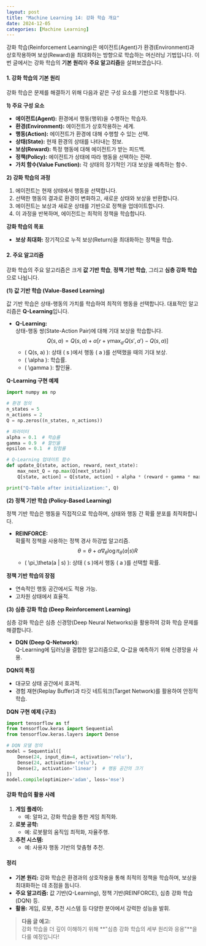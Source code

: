 ```yaml
---
layout: post
title: "Machine Learning 14: 강화 학습 개요"
date: 2024-12-05
categories: [Machine Learning] 
---
```



강화 학습(Reinforcement Learning)은 에이전트(Agent)가 환경(Environment)과 상호작용하며 보상(Reward)을 최대화하는 방향으로 학습하는 머신러닝 기법입니다. 이번 글에서는 강화 학습의 **기본 원리**와 **주요 알고리즘**을 살펴보겠습니다.


#### 1. 강화 학습의 기본 원리

강화 학습은 문제를 해결하기 위해 다음과 같은 구성 요소를 기반으로 작동합니다.

**1) 주요 구성 요소**
- **에이전트(Agent):** 환경에서 행동(행위)을 수행하는 학습자.
- **환경(Environment):** 에이전트가 상호작용하는 세계.
- **행동(Action):** 에이전트가 환경에 대해 수행할 수 있는 선택.
- **상태(State):** 현재 환경의 상태를 나타내는 정보.
- **보상(Reward):** 특정 행동에 대해 에이전트가 받는 피드백.
- **정책(Policy):** 에이전트가 상태에 따라 행동을 선택하는 전략.
- **가치 함수(Value Function):** 각 상태의 장기적인 기대 보상을 예측하는 함수.

**2) 강화 학습의 과정**
1. 에이전트는 현재 상태에서 행동을 선택합니다.
2. 선택한 행동의 결과로 환경이 변화하고, 새로운 상태와 보상을 반환합니다.
3. 에이전트는 보상과 새로운 상태를 기반으로 정책을 업데이트합니다.
4. 이 과정을 반복하며, 에이전트는 최적의 정책을 학습합니다.

**강화 학습의 목표**
- **보상 최대화:** 장기적으로 누적 보상(Return)을 최대화하는 정책을 학습.


#### 2. 주요 알고리즘

강화 학습의 주요 알고리즘은 크게 **값 기반 학습**, **정책 기반 학습**, 그리고 **심층 강화 학습**으로 나뉩니다.


**(1) 값 기반 학습 (Value-Based Learning)**

값 기반 학습은 상태-행동의 가치를 학습하여 최적의 행동을 선택합니다. 대표적인 알고리즘은 **Q-Learning**입니다.

- **Q-Learning:**  
  상태-행동 쌍(State-Action Pair)에 대해 기대 보상을 학습합니다.  
  $$ Q(s, a) = Q(s, a) + \alpha \left[ r + \gamma \max_{a'} Q(s', a') - Q(s, a) \right] $$  
  - \( Q(s, a) \): 상태 \( s \)에서 행동 \( a \)를 선택했을 때의 기대 보상.  
  - \( \alpha \): 학습률.  
  - \( \gamma \): 할인율.  

**Q-Learning 구현 예제**
```python
import numpy as np

# 환경 정의
n_states = 5
n_actions = 2
Q = np.zeros((n_states, n_actions))

# 파라미터
alpha = 0.1  # 학습률
gamma = 0.9  # 할인율
epsilon = 0.1  # 탐험률

# Q-Learning 업데이트 함수
def update_Q(state, action, reward, next_state):
    max_next_Q = np.max(Q[next_state])
    Q[state, action] = Q[state, action] + alpha * (reward + gamma * max_next_Q - Q[state, action])

print("Q-Table after initialization:", Q)
```


**(2) 정책 기반 학습 (Policy-Based Learning)**

정책 기반 학습은 행동을 직접적으로 학습하며, 상태와 행동 간 확률 분포를 최적화합니다.

- **REINFORCE:**  
  확률적 정책을 사용하는 정책 경사 하강법 알고리즘.  
  $$ \theta = \theta + \alpha \nabla_\theta \log \pi_\theta (a | s) R $$  
  - \( \pi_\theta(a | s) \): 상태 \( s \)에서 행동 \( a \)를 선택할 확률.

**정책 기반 학습의 장점**
- 연속적인 행동 공간에서도 적용 가능.
- 고차원 상태에서 효율적.


**(3) 심층 강화 학습 (Deep Reinforcement Learning)**

심층 강화 학습은 심층 신경망(Deep Neural Networks)을 활용하여 강화 학습 문제를 해결합니다.

- **DQN (Deep Q-Network):**  
  Q-Learning에 딥러닝을 결합한 알고리즘으로, Q-값을 예측하기 위해 신경망을 사용.

**DQN의 특징**
- 대규모 상태 공간에서 효과적.
- 경험 재현(Replay Buffer)과 타깃 네트워크(Target Network)를 활용하여 안정적 학습.

**DQN 구현 예제 (구조)**
```python
import tensorflow as tf
from tensorflow.keras import Sequential
from tensorflow.keras.layers import Dense

# DQN 모델 정의
model = Sequential([
    Dense(24, input_dim=4, activation='relu'),
    Dense(24, activation='relu'),
    Dense(2, activation='linear')  # 행동 공간의 크기
])
model.compile(optimizer='adam', loss='mse')
```


#### 강화 학습의 활용 사례

1. **게임 플레이:**  
   - 예: 알파고, 강화 학습을 통한 게임 최적화.
2. **로봇 공학:**  
   - 예: 로봇팔의 움직임 최적화, 자율주행.
3. **추천 시스템:**  
   - 예: 사용자 행동 기반의 맞춤형 추천.


#### 정리

- **기본 원리:** 강화 학습은 환경과의 상호작용을 통해 최적의 정책을 학습하며, 보상을 최대화하는 데 초점을 둡니다.
- **주요 알고리즘:** 값 기반(Q-Learning), 정책 기반(REINFORCE), 심층 강화 학습(DQN) 등.
- **활용:** 게임, 로봇, 추천 시스템 등 다양한 분야에서 강력한 성능을 발휘.

> **다음 글 예고:**  
> 강화 학습을 더 깊이 이해하기 위해 **"심층 강화 학습의 세부 원리와 응용"**을 다룰 예정입니다!
